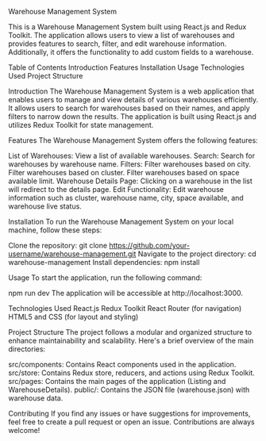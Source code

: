 Warehouse Management System

This is a Warehouse Management System built using React.js and Redux Toolkit. The application allows users to view a list of warehouses and provides features to search, filter, and edit warehouse information. Additionally, it offers the functionality to add custom fields to a warehouse.

Table of Contents
Introduction
Features
Installation
Usage
Technologies Used
Project Structure


Introduction
The Warehouse Management System is a web application that enables users to manage and view details of various warehouses efficiently. It allows users to search for warehouses based on their names, and apply filters to narrow down the results. The application is built using React.js and utilizes Redux Toolkit for state management.

Features
The Warehouse Management System offers the following features:

List of Warehouses: View a list of available warehouses.
Search: Search for warehouses by warehouse name.
Filters:
Filter warehouses based on city.
Filter warehouses based on cluster.
Filter warehouses based on space available limit.
Warehouse Details Page:
Clicking on a warehouse in the list will redirect to the details page.
Edit Functionality:
Edit warehouse information such as cluster, warehouse name, city, space available, and warehouse live status.


Installation
To run the Warehouse Management System on your local machine, follow these steps:

Clone the repository: git clone https://github.com/your-username/warehouse-management.git
Navigate to the project directory: cd warehouse-management
Install dependencies: npm install

Usage
To start the application, run the following command:

npm run dev
The application will be accessible at http://localhost:3000.

Technologies Used
React.js
Redux Toolkit
React Router (for navigation)
HTML5 and CSS (for layout and styling)

Project Structure
The project follows a modular and organized structure to enhance maintainability and scalability. Here's a brief overview of the main directories:

src/components: Contains React components used in the application.
src/store: Contains Redux store, reducers, and actions using Redux Toolkit.
src/pages: Contains the main pages of the application (Listing and WarehouseDetails).
public/: Contains the JSON file (warehouse.json) with warehouse data.

Contributing
If you find any issues or have suggestions for improvements, feel free to create a pull request or open an issue. Contributions are always welcome!


